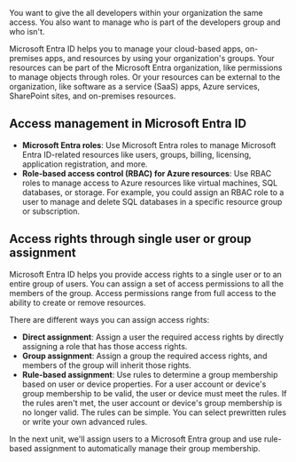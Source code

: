 You want to give the all developers within your organization the same access. You also want to manage who is part of the developers group and who isn't.

Microsoft Entra ID helps you to manage your cloud-based apps, on-premises apps, and resources by using your organization's groups. Your resources can be part of the Microsoft Entra organization, like permissions to manage objects through roles. Or your resources can be external to the organization, like software as a service (SaaS) apps, Azure services, SharePoint sites, and on-premises resources.

<a name='access-management-in-azure-ad'></a>

## Access management in Microsoft Entra ID

- **Microsoft Entra roles**: Use Microsoft Entra roles to manage Microsoft Entra ID-related resources like users, groups, billing, licensing, application registration, and more.
- **Role-based access control (RBAC) for Azure resources**: Use RBAC roles to manage access to Azure resources like virtual machines, SQL databases, or storage. For example, you could assign an RBAC role to a user to manage and delete SQL databases in a specific resource group or subscription.

## Access rights through single user or group assignment

Microsoft Entra ID helps you provide access rights to a single user or to an entire group of users. You can assign a set of access permissions to all the members of the group. Access permissions range from full access to the ability to create or remove resources.

There are different ways you can assign access rights:

- **Direct assignment**: Assign a user the required access rights by directly assigning a role that has those access rights.
- **Group assignment**: Assign a group the required access rights, and members of the group will inherit those rights.
- **Rule-based assignment**: Use rules to determine a group membership based on user or device properties. For a user account or device's group membership to be valid, the user or device must meet the rules. If the rules aren't met, the user account or device's group membership is no longer valid. The rules can be simple. You can select prewritten rules or write your own advanced rules.

In the next unit, we'll assign users to a Microsoft Entra group and use rule-based assignment to automatically manage their group membership.

